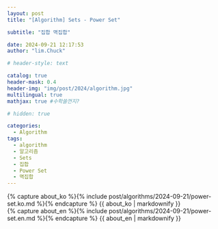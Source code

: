 ```yaml
---
layout: post
title: "[Algorithm] Sets - Power Set"

subtitle: "집합 멱집합"

date: 2024-09-21 12:17:53
author: "lim.Chuck"

# header-style: text

catalog: true
header-mask: 0.4
header-img: "img/post/2024/algorithm.jpg"
multilingual: true
mathjax: true #수학쓸껀지?

# hidden: true

categories:
  - Algorithm
tags:
  - algorithm
  - 알고리즘
  - Sets
  - 집합
  - Power Set
  - 멱집합
---
```


<div class="ko post-container">
    {% capture about_ko %}{% include post/algorithms/2024-09-21/power-set.ko.md %}{% endcapture %}
    {{ about_ko | markdownify }}
</div>
<div class="en post-container">
    {% capture about_en %}{% include post/algorithms/2024-09-21/power-set.en.md %}{% endcapture %}
    {{ about_en | markdownify }}
</div>
